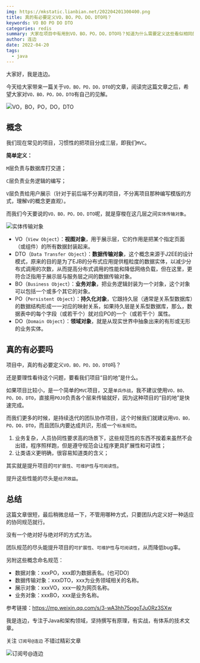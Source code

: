 ```yaml
---
img: https://mkstatic.lianbian.net/202204201300400.png
title: 真的有必要定义VO，BO，PO，DO，DTO吗？
keywords: VO BO PO DO DTO
categories: redis
summary: 大家在项目中有用到VO，BO，PO，DO，DTO吗？知道为什么需要定义这些看似相同的类吗？
author: 连边
date: 2022-04-20
tags:
  - java
---
```


大家好，我是连边。

今天给大家带来一篇关于`VO，BO，PO，DO，DTO`的文章，阅读完这篇文章之后，希望大家对`VO，BO，PO，DO，DTO`有自己的见解。

![VO，BO，PO，DO，DTO](https://mkstatic.lianbian.net/202204201300400.png)



## 概念

我们现在常见的项目，习惯性的把项目分成三层，即我们`MVC`。

**简单定义：**

`M`层负责与数据库打交道；

`C`层负责业务逻辑的编写；

`V`层负责给用户展示（针对于前后端不分离的项目，不分离项目那种编写模版的方式，理解`V`的概念更直观）。



而我们今天要说的`VO，BO，PO，DO，DTO`呢，就是穿梭在这几层之间`实体传输对象`。

![实体传输对象](https://mkstatic.lianbian.net/202204201253715.png)

- VO（`View Object`）：**视图对象**，用于展示层，它的作用是把某个指定页面（或组件）的所有数据封装起来。
- DTO（`Data Transfer Object`）：**数据传输对象**，这个概念来源于J2EE的设计模式，原来的目的是为了EJB的分布式应用提供粗粒度的数据实体，以减少分布式调用的次数，从而提高分布式调用的性能和降低网络负载，但在这里，更符合泛指用于展示层与服务层之间的数据传输对象。
- BO（`Business Object`）：**业务对象**，把业务逻辑封装为一个对象，这个对象可以包括一个或多个其它的对象。
- PO（`Persistent Object`）：**持久化对象**，它跟持久层（通常是关系型数据库）的数据结构形成一一对应的映射关系，如果持久层是关系型数据库，那么，数据表中的每个字段（或若干个）就对应PO的一个（或若干个）属性。
- DO（`Domain Object`）：**领域对象**，就是从现实世界中抽象出来的有形或无形的业务实体。



## 真的有必要吗

项目中，真的有必要定义`VO，BO，PO，DO，DTO`吗？

还是要理性看待这个问题，要看我们项目“目的地”是什么。

如果项目比较小，是一个简单的`MVC`项目，又是`单兵作战`，我不建议使用`VO，BO，PO，DO，DTO`，直接用`POJO`负责各个层来传输就好，因为这种项目的“目的地”是快速完成。

而我们更多的时候，是持续迭代的团队协作项目，这个时候我们就建议用`VO，BO，PO，DO，DTO`，而且团队内要达成共识，形成一个`标准规范`。

1. 业务复杂，人员协同性要求高的场景下，这些规范性的东西不按着来虽然不会出错，程序照样跑，但是遵守规范会让程序更具扩展性和可读性；
2. 让类语义更明确，很容易知道类的含义；

其实就是提升项目的`可扩展性`、`可维护性`与`可阅读性`。

提升这些性能的尽头是`经济效益`。



## 总结

这篇文章很短，最后稍微总结一下，不管用哪种方式，只要团队内定义好一种适应的协同规范就行。

没有一个绝对好与绝对坏的方式方法。

团队规范的尽头能提升项目的`可扩展性`、`可维护性`与`可阅读性`，从而降低bug率。



另附这些概念命名规范：

- 数据对象：xxxPO，xxx即为数据表名。(也可DO)
- 数据传输对象：xxxDTO，xxx为业务领域相关的名称。
- 展示对象：xxxVO，xxx一般为网页名称。
- 业务对象：xxxBO，xxx是业务名称。



参考链接：https://mp.weixin.qq.com/s/3-wA3hh75pgoTJu0Rz3SXw



我是连边，专注于Java和架构领域，坚持撰写有原理，有实战，有体系的技术文章。

关注 `订阅号@连边` 不错过精彩文章

![订阅号@连边](https://mkstatic.lianbian.net/202204201259459.jpg)

